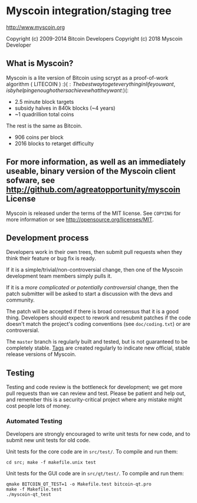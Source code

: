 Myscoin integration/staging tree
================================

http://www.myscoin.org

Copyright (c) 2009-2014 Bitcoin Developers
Copyright (c) 2018 Myscoin Developer

What is Myscoin?
----------------

Myscoin is a lite version of Bitcoin using scrypt as a proof-of-work algorithm ( LITECOIN ) :)$(:  The best way to get everything in life you want , is by helping enough others achieve what they want :)$(: 

 - 2.5 minute block targets
 - subsidy halves in 840k blocks (~4 years)
 - ~1 quadrillion total coins

The rest is the same as Bitcoin.
 - 906 coins per block
 - 2016 blocks to retarget difficulty

For more information, as well as an immediately useable, binary version of
the Myscoin client sofware, see http://github.com/agreatopportunity/myscoin
License
-------

Myscoin is released under the terms of the MIT license. See `COPYING` for more
information or see http://opensource.org/licenses/MIT.

Development process
-------------------

Developers work in their own trees, then submit pull requests when they think
their feature or bug fix is ready.

If it is a simple/trivial/non-controversial change, then one of the Myscoin
development team members simply pulls it.

If it is a *more complicated or potentially controversial* change, then the patch
submitter will be asked to start a discussion with the devs and community.

The patch will be accepted if there is broad consensus that it is a good thing.
Developers should expect to rework and resubmit patches if the code doesn't
match the project's coding conventions (see `doc/coding.txt`) or are
controversial.

The `master` branch is regularly built and tested, but is not guaranteed to be
completely stable. [Tags](https://github.com/agreatopportunity/myscoin ) are created
regularly to indicate new official, stable release versions of Myscoin.

Testing
-------

Testing and code review is the bottleneck for development; we get more pull
requests than we can review and test. Please be patient and help out, and
remember this is a security-critical project where any mistake might cost people
lots of money.

### Automated Testing

Developers are strongly encouraged to write unit tests for new code, and to
submit new unit tests for old code.

Unit tests for the core code are in `src/test/`. To compile and run them:

    cd src; make -f makefile.unix test

Unit tests for the GUI code are in `src/qt/test/`. To compile and run them:

    qmake BITCOIN_QT_TEST=1 -o Makefile.test bitcoin-qt.pro
    make -f Makefile.test
    ./myscoin-qt_test

